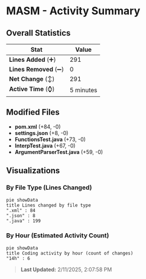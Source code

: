 # MASM - Activity Summary 

## Overall Statistics

| Stat                   | Value                                                             |
| ---------------------- | ----------------------------------------------------------------- |
| **Lines Added** (➕)   | 291                                          |
| **Lines Removed** (➖) | 0                                        |
| **Net Change** (↕)    | 291                |
| **Active Time** (⌚)   | 5 minutes |


## Modified Files
- **pom.xml** (+84, -0)
- **settings.json** (+8, -0)
- **FunctionsTest.java** (+73, -0)
- **InterpTest.java** (+67, -0)
- **ArgumentParserTest.java** (+59, -0)

## Visualizations

### By File Type (Lines Changed)

```mermaid
pie showData
title Lines changed by file type
".xml" : 84
".json" : 8
".java" : 199
```

### By Hour (Estimated Activity Count)

```mermaid
pie showData
title Coding activity by hour (count of changes)
"14h" : 6
```


> **Last Updated:** 2/11/2025, 2:07:58 PM